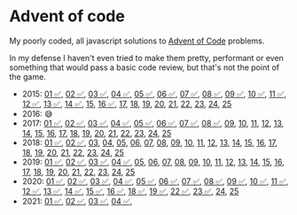 # Advent of code

My poorly coded, all javascript solutions to [Advent of Code](https://adventofcode.com/) problems.

In my defense I haven't even tried to make them pretty, performant or even something that would pass a basic code review, but that's not the point of the game.

- 2015: [01 ✅](./2015/01), [02 ✅](./2015/02), [03 ✅](./2015/03), [04 ✅](./2015/04), [05 ✅](./2015/05), [06 ✅](./2015/06), [07 ✅](./2015/07), [08 ✅](./2015/08), [09 ✅](./2015/09), [10 ✅](./2015/10), [11 ✅](./2015/11), [12 ✅](./2015/12), [13 ✅](./2015/13), [14 ✅](./2015/14), [15](./2015/15), [16 ✅](./2015/16), [17](./2015/17), [18](./2015/18), [19](./2015/19), [20](./2015/20), [21](./2015/21), [22](./2015/22), [23](./2015/23), [24](./2015/24), [25](./2015/25)
- 2016: 😅
- 2017: [01 ✅](./2017/01), [02 ✅](./2017/02), [03 ✅](./2017/03), [04 ✅](./2017/04), [05 ✅](./2017/05), [06 ✅](./2017/06), [07 ✅](./2017/07), [08 ✅](./2017/08), [09](./2017/09), [10](./2017/10), [11](./2017/11), [12](./2017/12), [13](./2017/13), [14](./2017/14), [15](./2017/15), [16](./2017/16), [17](./2017/17), [18](./2017/18), [19](./2017/19), [20](./2017/20), [21](./2017/21), [22](./2017/22), [23](./2017/23), [24](./2017/24), [25](./2017/25)
- 2018: [01 ✅](./2018/01), [02 ✅](./2018/02), [03](./2018/03), [04](./2018/04), [05](./2018/05), [06](./2018/06), [07](./2018/07), [08](./2018/08), [09](./2018/09), [10](./2018/10), [11](./2018/11), [12](./2018/12), [13](./2018/13), [14](./2018/14), [15](./2018/15), [16](./2018/16), [17](./2018/17), [18](./2018/18), [19](./2018/19), [20](./2018/20), [21](./2018/21), [22](./2018/22), [23](./2018/23), [24](./2018/24), [25](./2018/25)
- 2019: [01 ✅](./2019/01), [02 ✅](./2019/02), [03 ✅](./2019/03), [04 ✅](./2019/04), [05](./2019/05), [06](./2019/06), [07](./2019/07), [08](./2019/08), [09](./2019/09), [10](./2019/10), [11](./2019/11), [12](./2019/12), [13](./2019/13), [14](./2019/14), [15](./2019/15), [16](./2019/16), [17](./2019/17), [18](./2019/18), [19](./2019/19), [20](./2019/20), [21](./2019/21), [22](./2019/22), [23](./2019/23), [24](./2019/24), [25](./2019/25)
- 2020: [01 ✅](./2020/01), [02 ✅](./2020/02), [03 ✅](./2020/03), [04 ✅](./2020/04), [05 ✅](./2020/05), [06 ✅](./2020/06), [07 ✅](./2020/07), [08 ✅](./2020/08), [09 ✅](./2020/09), [10 ✅](./2020/10), [11 ✅](./2020/11), [12 ✅](./2020/12), [13 ✅](./2020/13), [14 ✅](./2020/14), [15 ✅](./2020/15), [16 ✅](./2020/16), [18 ✅](./2020/18), [19 ✅](./2020/19), [22 ✅](./2020/22), [23 ✅](./2020/23), [24](./2020/24), [25](./2020/25)
- 2021: [01 ✅](./2021/01), [02 ✅](./2021/02), [03 ✅](./2021/03), [04 ✅](./2021/04),
